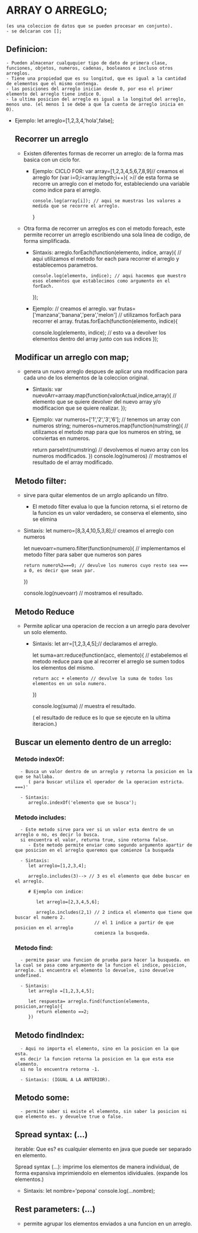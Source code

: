 # ARRAY O ARREGLO;
    (es una coleccion de datos que se pueden procesar en conjunto).
    - se delcaran con [];
 ##  Definicion:
    - Pueden almacenar cualququier tipo de dato de primera clase, funciones, objetos, numeros, cadenas, booleanos e incluso otros arreglos.
    - Tiene una propiedad que es su longitud, que es igual a la cantidad de elementos que el mismo contenga.
    - las posiciones del arreglo inician desde 0, por eso el primer elemento del arreglo tiene indice 0.
    - la ultima posicion del arreglo es igual a la longitud del arreglo, menos uno. (el menos 1 se debe a que la cuenta de arreglo inicia en 0).

 - Ejemplo:
    let arreglo=[1,2,3,4,'hola',false];

   ## Recorrer un arreglo
      - Existen diferentes formas de recorrer un arreglo: de la forma mas basica con un ciclo for.
         - Ejemplo: CICLO FOR:
            var array=[1,2,3,4,5,6,7,8,9]// creamos el arreglo
            for (var i=0;i<array.length;i++){ >// de esta forma se recorre un arreglo con el metodo for, estableciendo una variable como indice para el arreglo.

               console.log(array[i]); // aqui se muestras los valores a medida que se recorre el arreglo.
            }
      - Otra forma de recorrer un arreglos es con el metodo foreach, este permite recorrer un arreglo escribiendo una sola linea de codigo, de forma simplificada.
         - Sintaxis: 
            arreglo.forEach(function(elemento, indice, array){ // aqui utilizamos el metodo for each para recorrer el arreglo y establecemos parametros.

               console.log(elemento, indice); // aqui hacemos que muestro esos elementos que establecimos como argumento en el forEach.
            });
         - Ejemplo:
         // creamos el arreglo.
        var frutas=['manzana','banana','pera','melon']
         // utilizamos forEach para recorrer el array.
         frutas.forEach(function(elemento, indice){

            console.log(elemento, indice); // esto va a devolver los elementos dentro del array junto con sus indices
         });       

   ## Modificar un arreglo con map;
      - genera un nuevo arreglo despues de aplicar una modificacion  para cada uno de los elementos de la coleccion original.

         - Sintaxis: 
            var nuevoArr=arraay.map(function(valorActual,indice,array){
               // elemento que se quiere devolver del nuevo array y/o modificacion que se quiere realizar.
            });

         - Ejemplo:
         var numeros=['1','2','3','6']; // tenemos un array con numeros string;
         numeros=numeros.map(function(numstring){ // utilizamos el metodo map para que los numeros en string, se conviertas en numeros.

            return parseInt(numstring) // devolvemos el nuevo array con los numeros modificados.
         })
         console.log(numeros) // mostramos el resultado de el array modificado.
   
   ## Metodo filter:
      - sirve para quitar elementos de un arrglo aplicando un filtro.

         - El metodo filter evalua lo que la funcion retorna, si el retorno de la funcion es un valor verdadero, se conserva el elemento, sino se elimina

      - Sintaxis:
         let numero=[8,3,4,10,5,3,8];// creamos el arreglo con numeros

         let nuevoarr=numero.filter(function(numero){ // implementamos el metodo filter para saber que numeros son pares

            return numero%2===0; // devulve los numeros cuyo resto sea === a 0, es decir que sean par.
         })

         console.log(nuevoarr) // mostramos el resultado.

   ## Metodo Reduce
      - Permite aplicar una operacion de reccion a un arreglo para devolver un solo elemento.

         - Sintaxis:
            let arr=[1,2,3,4,5];// declaramos el arreglo.

            let suma=arr.reduce(function(acc, elemento){ // estabelemos el metodo reduce para que al recorrer el arreglo se sumen todos los elementos del mismo.

               return acc + elemento // devulve la suma de todos los elementos en un solo numero.
            })
            
            console.log(suma) // muestra el resultado.

            ( el resultado de reduce es lo que se ejecute en la ultima iteracion.)

   ## Buscar un elemento dentro de un arreglo:

      ### Metodo indexOf:
         - Busca un valor dentro de un arreglo y retorna la posicion en la que se hallaba.
            ( para buscar utiliza el operador de la operacion estricta. ===)'
         
         - Sintaxis: 
            arreglo.indexOf('elemento que se busca');
      
      ### Metodo includes:
         - Este metodo sirve para ver si un valor esta dentro de un arreglo o no, es decir lo busca.
         si encuentra el valor, returna true, sino retorna false.
            - Este metodo permite enviar como segundo argumento apartir de que posicion en el arreglo queremos que comienze la busqueda

         - Sintaxis: 
            let arreglo=[1,2,3,4];

            arreglo.includes(3)--> // 3 es el elemento que debe buscar en el arreglo.

            # Ejemplo con indice:
               
               let arreglo=[2,3,4,5,6];

               arreglo.includes(2,1) // 2 indica el elemento que tiene que buscar el numero 2.
                                     // el 1 indice a partir de que posicion en el arreglo
                                     comienza la busqueda.

      ### Metodo find:
         - permite pasar una funcion de prueba para hacer la busqueda. en la cual se pasa como argumento de la funcion el indice, posicion, arreglo. si encuentra el elemento lo devuelve, sino devuelve undefined.

         - Sintaxis: 
            let arreglo =[1,2,3,4,5];
            
            let respuesta= arreglo.find(function(elemento, posicion,arreglo){
               return elemento ==2;
            })
      
      ## Metodo findIndex:
         - Aqui no importa el elemento, sino en la posicion en la que esta.
         es decir la funcion retorna la posicion en la que esta ese elemento. 
         si no lo encuentra retorna -1.

         - Sintaxis: (IGUAL A LA ANTERIOR).

      ## Metodo some:
         - permite saber si existe el elemento, sin saber la posicion ni que elemento es. y devuelve true o false.

   ## Spread syntax: (...)
      iterable: Que es? es cualquier elemento en java que puede ser separado en elemento.

      Spread syntax (...):  imprime los elementos de manera individual, de forma expansiva imprimiendolo en elementos idividuales. (expande los elementos.)

      - Sintaxis: 
         let nombre='pepona'
         console.log(...nombre);

   ## Rest parameters: (...)
      - permite agrupar los elementos enviados a una funcion en un arreglo.

      
      






